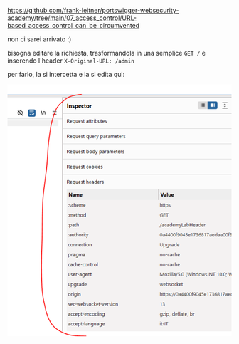 
https://github.com/frank-leitner/portswigger-websecurity-academy/tree/main/07_access_control/URL-based_access_control_can_be_circumvented

non ci sarei arrivato :)

bisogna editare la richiesta, trasformandola in una semplice `GET /` e inserendo l'header `X-Original-URL: /admin`

per farlo, la si intercetta e la si edita qui:

![](_attachments/Pasted%20image%2020240906134336.png)


